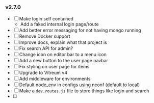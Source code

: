 ### v2.7.0

- [ ] Make login self contained
    - Add a faked internal login page/route
- [ ] Add better error messaging for not having mongo running
- [ ] Remove Docker support
- [ ] Improve docs, explain what that project is
- [ ] Fix search API for admin?
- [ ] Change icon on editor bar to a menu icon
- [ ] Add a new button to the user page navbar
- [ ] Fix styling on user page for items
- [ ] Upgrade to Vitreum v4
- [ ] Add middleware for environments
- [ ] Default node_env in configs using nconf (default to local)
- [ ] Make a `dev.routes.js` file to store things like login and search
- [ ]